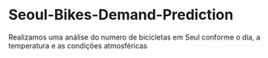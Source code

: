 # Seoul-Bikes-Demand-Prediction
Realizamos uma análise do numero de bicicletas em Seul conforme o dia, a temperatura e as condições atmosféricas

